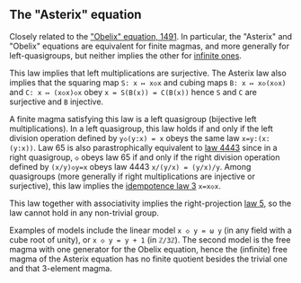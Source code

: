 ## The "Asterix" equation

Closely related to the ["Obelix" equation, 1491](https://teorth.github.io/equational_theories/implications/?1491).  In particular, the "Asterix" and "Obelix" equations are equivalent for finite magmas, and more generally for left-quasigroups, but neither implies the other for [infinite ones](https://teorth.github.io/equational_theories/blueprint/infinite-magma-constructions-chapter.html#asterix-section).

This law implies that left multiplications are surjective.  The Asterix law also implies that the squaring map `S: x ↦ x◇x` and cubing maps `B: x ↦ x◇(x◇x)` and `C: x ↦ (x◇x)◇x` obey `x = S(B(x)) = C(B(x))` hence `S` and `C` are surjective and `B` injective.

A finite magma satisfying this law is a left quasigroup (bijective left multiplications).  In a left quasigroup, this law holds if and only if the left division operation defined by `y◇(y:x) = x` obeys the same law `x=y:(x:(y:x))`.  Law 65 is also parastrophically equivalent to [law 4443](https://teorth.github.io/equational_theories/implications/?4443) since in a right quasigroup, `◇` obeys law 65 if and only if the right division operation defined by `(x/y)◇y=x` obeys law 4443 `x/(y/x) = (y/x)/y`.  Among quasigroups (more generally if right multiplications are injective or surjective), this law implies the [idempotence law 3](https://teorth.github.io/equational_theories/implications/?3) `x=x◇x`.

This law together with associativity implies the right-projection [law 5](https://teorth.github.io/equational_theories/implications/?5), so the law cannot hold in any non-trivial group.

Examples of models include the linear model `x ◇ y = ω y` (in any field with a cube root of unity), or `x ◇ y = y + 1` (in `ℤ/3ℤ`).  The second model is the free magma with one generator for the Obelix equation, hence the (infinite) free magma of the Asterix equation has no finite quotient besides the trivial one and that 3-element magma.
